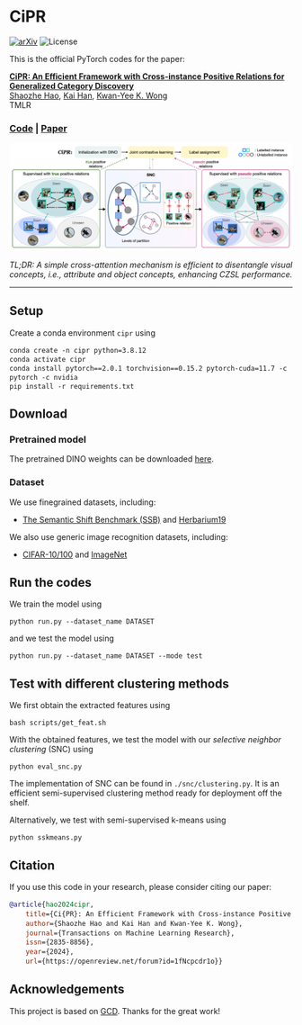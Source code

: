 # CiPR
[![arXiv](https://img.shields.io/badge/arXiv-2304.06928%20-b31b1b)](https://arxiv.org/abs/2304.06928)
![License](https://img.shields.io/github/license/haoosz/CiPR?color=lightgray)

This is the official PyTorch codes for the paper:  

[**CiPR: An Efficient Framework with Cross-instance Positive Relations for Generalized Category Discovery**](https://arxiv.org/abs/2304.06928)  
[Shaozhe Hao](https://haoosz.github.io/),
[Kai Han](https://www.kaihan.org/), 
[Kwan-Yee K. Wong](http://i.cs.hku.hk/~kykwong/)  
TMLR  

### [Code](https://github.com/haoosz/CiPR) | [Paper](https://arxiv.org/abs/2304.06928)


![teaser](img/pipe.png)

*TL;DR: A simple cross-attention mechanism is efficient to disentangle visual concepts, i.e., attribute and object concepts, enhancing CZSL performance.*

---

## Setup

Create a conda environment `cipr` using
```
conda create -n cipr python=3.8.12
conda activate cipr
conda install pytorch==2.0.1 torchvision==0.15.2 pytorch-cuda=11.7 -c pytorch -c nvidia
pip install -r requirements.txt
```

## Download

### Pretrained model
The pretrained DINO weights can be downloaded [here](https://github.com/facebookresearch/dino?tab=readme-ov-file#pretrained-models).

### Dataset

We use finegrained datasets, including:

* [The Semantic Shift Benchmark (SSB)](https://github.com/sgvaze/osr_closed_set_all_you_need#ssb) and [Herbarium19](https://www.kaggle.com/c/herbarium-2019-fgvc6)

We also use generic image recognition datasets, including:

* [CIFAR-10/100](https://pytorch.org/vision/stable/datasets.html) and [ImageNet](https://image-net.org/download.php)

## Run the codes

We train the model using
```
python run.py --dataset_name DATASET
```

and we test the model using
```
python run.py --dataset_name DATASET --mode test
```

## Test with different clustering methods

We first obtain the extracted features using
```
bash scripts/get_feat.sh
```

With the obtained features, we test the model with our *selective neighbor clustering* (SNC) using
```
python eval_snc.py
```
The implementation of SNC can be found in `./snc/clustering.py`. It is an efficient semi-supervised clustering method ready for deployment off the shelf.

Alternatively, we test with semi-supervised k-means using
```
python sskmeans.py
```

## Citation
If you use this code in your research, please consider citing our paper:
```bibtex
@article{hao2024cipr,
    title={Ci{PR}: An Efficient Framework with Cross-instance Positive Relations for Generalized Category Discovery},
    author={Shaozhe Hao and Kai Han and Kwan-Yee K. Wong},
    journal={Transactions on Machine Learning Research},
    issn={2835-8856},
    year={2024},
    url={https://openreview.net/forum?id=1fNcpcdr1o}}
```

## Acknowledgements
This project is based on [GCD](https://github.com/sgvaze/generalized-category-discovery). Thanks for the great work!